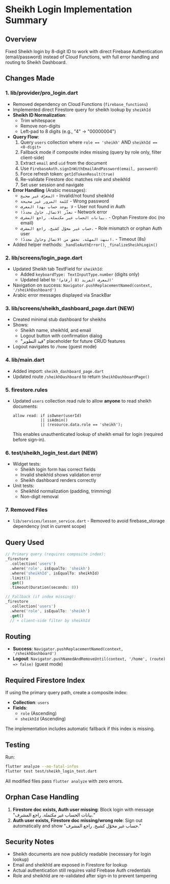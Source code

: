 # Sheikh Login Implementation Summary

## Overview
Fixed Sheikh login by 8-digit ID to work with direct Firebase Authentication (email/password) instead of Cloud Functions, with full error handling and routing to Sheikh Dashboard.

## Changes Made

### 1. **lib/provider/pro_login.dart**
- Removed dependency on Cloud Functions (`firebase_functions`)
- Implemented direct Firestore query for sheikh lookup by `sheikhId`
- **Sheikh ID Normalization**: 
  - Trim whitespace
  - Remove non-digits
  - Left-pad to 8 digits (e.g., "4" → "00000004")
- **Query Flow**:
  1. Query `users` collection where `role == 'sheikh'` AND `sheikhId == <8-digit>`
  2. Fallback mode if composite index missing (query by role only, filter client-side)
  3. Extract `email` and `uid` from the document
  4. Use `FirebaseAuth.signInWithEmailAndPassword(email, password)`
  5. Force refresh token: `getIdTokenResult(true)`
  6. Re-validate Firestore doc matches role and sheikhId
  7. Set user session and navigate
- **Error Handling** (Arabic messages):
  - `المعرّف غير صحيح` - Invalid/not found sheikhId
  - `كلمة المرور غير صحيحة` - Wrong password
  - `لا يوجد حساب بهذا المعرف` - User not found in Auth
  - `تعذّر الاتصال. حاول مجددًا` - Network error
  - `بيانات الحساب غير مكتملة. راجع المشرف.` - Orphan Firestore doc (no email)
  - `حساب غير مخوّل كشيخ. راجع المشرف.` - Role mismatch or orphan Auth user
  - `انتهت المهلة. تحقق من الاتصال وحاول مجددًا.` - Timeout (8s)
- Added helper methods: `_handleAuthError()`, `_finalizeSheikhLogin()`

### 2. **lib/screens/login_page.dart**
- Updated Sheikh tab TextField for `sheikhId`:
  - Added `keyboardType: TextInputType.number` (digits only)
  - Updated label to `'المعرف الفريد (8 أرقام)'`
- Navigation on success: `Navigator.pushReplacementNamed(context, '/sheikhDashboard')`
- Arabic error messages displayed via SnackBar

### 3. **lib/screens/sheikh_dashboard_page.dart** (NEW)
- Created minimal stub dashboard for sheikhs
- Shows:
  - Sheikh name, sheikhId, and email
  - Logout button with confirmation dialog
  - "قيد التطوير" placeholder for future CRUD features
- Logout navigates to `/home` (guest mode)

### 4. **lib/main.dart**
- Added import: `sheikh_dashboard_page.dart`
- Updated route `/sheikhDashboard` to return `SheikhDashboardPage()`

### 5. **firestore.rules**
- Updated `users` collection read rule to allow **anyone** to read sheikh documents:
  ```
  allow read: if isOwner(userId) 
              || isAdmin() 
              || (resource.data.role == 'sheikh');
  ```
  This enables unauthenticated lookup of sheikh email for login (required before sign-in).

### 6. **test/sheikh_login_test.dart** (NEW)
- Widget tests:
  - Sheikh login form has correct fields
  - Invalid sheikhId shows validation error
  - Sheikh dashboard renders correctly
- Unit tests:
  - SheikhId normalization (padding, trimming)
  - Non-digit removal

### 7. **Removed Files**
- `lib/services/lesson_service.dart` - Removed to avoid firebase_storage dependency (not in current scope)

## Query Used
```dart
// Primary query (requires composite index):
_firestore
  .collection('users')
  .where('role', isEqualTo: 'sheikh')
  .where('sheikhId', isEqualTo: sheikhId)
  .limit(1)
  .get()
  .timeout(Duration(seconds: 8))

// Fallback (if index missing):
_firestore
  .collection('users')
  .where('role', isEqualTo: 'sheikh')
  .get()
  // + client-side filter by sheikhId
```

## Routing
- **Success**: `Navigator.pushReplacementNamed(context, '/sheikhDashboard')`
- **Logout**: `Navigator.pushNamedAndRemoveUntil(context, '/home', (route) => false)` (guest mode)

## Required Firestore Index
If using the primary query path, create a composite index:
- **Collection**: `users`
- **Fields**: 
  - `role` (Ascending)
  - `sheikhId` (Ascending)

The implementation includes automatic fallback if this index is missing.

## Testing
Run:
```bash
flutter analyze --no-fatal-infos
flutter test test/sheikh_login_test.dart
```

All modified files pass `flutter analyze` with zero errors.

## Orphan Case Handling
1. **Firestore doc exists, Auth user missing**: Block login with message "بيانات الحساب غير مكتملة. راجع المشرف."
2. **Auth user exists, Firestore doc missing/wrong role**: Sign out automatically and show "حساب غير مخوّل كشيخ. راجع المشرف."

## Security Notes
- Sheikh documents are now publicly readable (necessary for login lookup)
- Email and sheikhId are exposed in Firestore for lookup
- Actual authentication still requires valid Firebase Auth credentials
- Role and sheikhId are re-validated after sign-in to prevent tampering

